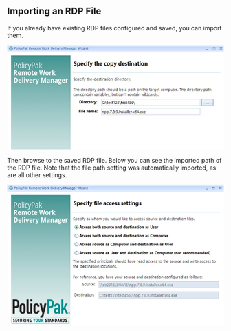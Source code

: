 ## Importing an RDP File

If you already have existing RDP files configured and saved, you can import them.

![getting_to_know_policypak_6](../../../../static/img/product_docs/policypak/policypak/remoteworkdelivery/gettingstarted/getting_to_know_policypak_6.webp)

Then browse to the saved RDP file. Below you can see the imported path of the RDP file. Note that
the file path setting was automatically imported, as are all other settings.

![getting_to_know_policypak_7](../../../../static/img/product_docs/policypak/policypak/remoteworkdelivery/gettingstarted/getting_to_know_policypak_7.webp)
